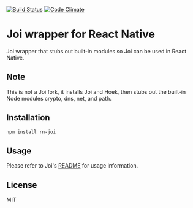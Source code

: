 [![Build Status](https://travis-ci.org/glawson/rn-joi.svg?branch=master)](https://travis-ci.org/glawson/rn-joi)
[![Code Climate](https://codeclimate.com/github/glawson/rn-joi/badges/gpa.svg)](https://codeclimate.com/github/glawson/rn-joi)

# Joi wrapper for React Native

Joi wrapper that stubs out built-in modules so Joi can be used in React Native.

## Note
This is not a Joi fork, it installs Joi and Hoek, then stubs out the built-in Node modules crypto, dns, net, and path.

## Installation

```bash
npm install rn-joi
```

## Usage

Please refer to Joi's [README](https://github.com/hapijs/joi/blob/master/README.md) for usage information.

## License

MIT
